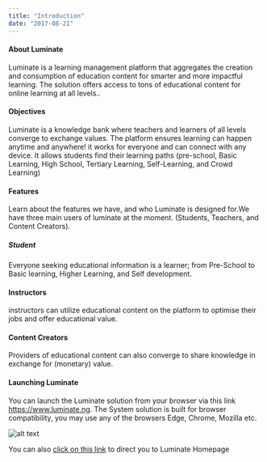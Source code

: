 ```yaml
---
title: "Introduction"
date: "2017-08-21"
---
```

#### About Luminate

  Luminate is a learning management platform that aggregates the creation
  and consumption of education content for smarter and more impactful
  learning. The solution offers access to tons of educational content for
  online learning at all levels..

#### Objectives

Luminate is a knowledge bank where teachers and learners of all levels
converge to exchange values.
The platform ensures learning can happen anytime and anywhere! it works
for everyone and can connect with any device. It allows students find
their learning paths (pre-school, Basic Learning, High School, Tertiary
Learning, Self-Learning, and Crowd Learning)

#### Features

Learn about the features we have, and who Luminate is designed for.We have
      three main users of luminate at the moment. (Students, Teachers, and
      Content Creators).

##### Student

Everyone seeking educational information is a learner; from Pre-School to
      Basic learning, Higher Learning, and Self development.

#### Instructors

instructors can utilize educational content on the platform to optimise their
      jobs and offer educational value.

#### Content Creators

Providers of educational content can also converge to share knowledge in
exchange for (monetary) value.

#### Launching Luminate

You can launch the Luminate solution from your browser via this link
<https://www.luminate.ng>. The System solution is built for browser
compatibility, you may use any of the browsers Edge, Chrome, Mozilla etc.

![alt text](/images/landing_page.jpg "Title")

You can also [click on this link](https://www.luminate.ng) to direct you to Luminate Homepage

